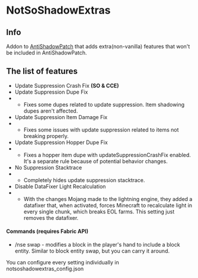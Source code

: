 # NotSoShadowExtras

## Info

Addon to [AntiShadowPatch](https://modrinth.com/mod/antishadowpatch) that adds extra(non-vanilla) features that won't be included in AntiShadowPatch.


## The list of features
* Update Suppression Crash Fix **(SO & CCE)**
* Update Suppression Dupe Fix
* * Fixes some dupes related to update suppression. Item shadowing dupes aren't affected.
* Update Suppression Item Damage Fix
* * Fixes some issues with update suppression related to items not breaking properly.
* Update Suppression Hopper Dupe Fix
* * Fixes a hopper item dupe with updateSuppressionCrashFix enabled. It's a separate rule because of potential behavior changes.
* No Suppression Stacktrace
* * Completely hides update suppression stacktrace.
* Disable DataFixer Light Recalculation
* * With the changes Mojang made to the lightning engine, they added a datafixer that, when activated, forces Minecraft to recalculate light in every single chunk, which breaks EOL farms. This setting just removes the datafixer.


#### Commands (requires Fabric API)
* /nse swap <blockEntity> - modifies a block in the player's hand to include a block entity. Similar to block entity swap, but you can carry it around.


You can configure every setting individually in notsoshadowextras_config.json